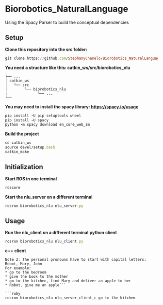 # Biorobotics_NaturalLanguage
Using the Spacy Parser to build the conceptual dependencies

## Setup
**Clone this repository into the src folder:**

```ruby
git clone https://github.com/StephanyChanelo/Biorobotics_NaturalLanguage
```
**You need a structure like this: catkin_ws/src/biorobotics_nlu**
```
├── ...
| catkin_ws                   
│   └── src         
│        └── biorobotics_nlu         
|              └── ...
└──
```
**You may need to install the spacy library: https://spacy.io/usage**

```ruby
pip install -U pip setuptools wheel
pip install -U spacy
python -m spacy download en_core_web_sm
```

**Build the project**
```ruby
cd catkin_ws
source devel/setup.bash
catkin_make
```

## Initialization
**Start ROS in one terminal**

```ruby
roscore
```

**Start the nlu_server on a different terminal**

```ruby
rosrun biorobotics_nlu nlu_server.py
```
## Usage
**Run the nlu_client on a different terminal**
**python client**
```ruby
rosrun biorobotics_nlu nlu_client.py
```

**c++ client**
```NOTE 1: You need to give a command after the name of the script.
Note 2: The personal pronouns have to start with capital letters: Robot, Mary, John
For example: 
* go to the bedroom
* give the book to the mother
* go to the kitchen, find Mary and deliver an apple to her
* Robot, give me an apple```

```ruby
rosrun biorobotics_nlu nlu_server_client_c go to the kitchen
```



